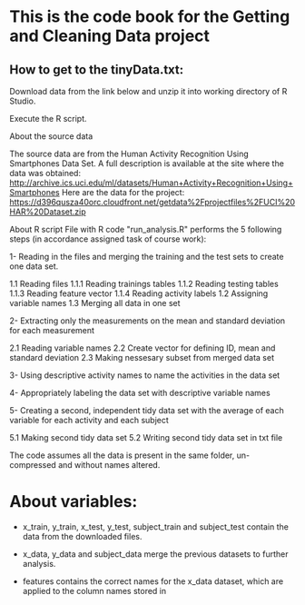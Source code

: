 # This is the code book for the Getting and Cleaning Data project

## How to get to the tinyData.txt:

Download data from the link below and unzip it into working directory of R Studio.

Execute the R script.

About the source data

The source data are from the Human Activity Recognition Using Smartphones Data Set. A full description is available at the site where the data was obtained: http://archive.ics.uci.edu/ml/datasets/Human+Activity+Recognition+Using+Smartphones Here are the data for the project: https://d396qusza40orc.cloudfront.net/getdata%2Fprojectfiles%2FUCI%20HAR%20Dataset.zip

About R script
File with R code "run_analysis.R" performs the 5 following steps (in accordance assigned task of course work):

1- Reading in the files and merging the training and the test sets to create one data set.

1.1 Reading files
1.1.1 Reading trainings tables
1.1.2 Reading testing tables
1.1.3 Reading feature vector
1.1.4 Reading activity labels
1.2 Assigning variable names
1.3 Merging all data in one set

2- Extracting only the measurements on the mean and standard deviation for each measurement

2.1 Reading variable names
2.2 Create vector for defining ID, mean and standard deviation
2.3 Making nessesary subset from merged data set

3- Using descriptive activity names to name the activities in the data set

4- Appropriately labeling the data set with descriptive variable names

5- Creating a second, independent tidy data set with the average of each variable for each activity and each subject

5.1 Making second tidy data set
5.2 Writing second tidy data set in txt file

The code assumes all the data is present in the same folder, un-compressed and without names altered.

# About variables:
- x_train, y_train, x_test, y_test, subject_train and subject_test contain the data from the downloaded files.

- x_data, y_data and subject_data merge the previous datasets to further analysis.

- features contains the correct names for the x_data dataset, which are applied to the column names stored in
